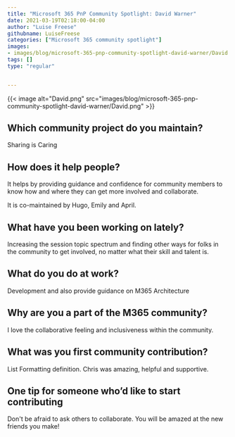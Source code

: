 ```yaml
---
title: "Microsoft 365 PnP Community Spotlight: David Warner"
date: 2021-03-19T02:18:00-04:00
author: "Luise Freese"
githubname: LuiseFreese
categories: ["Microsoft 365 community spotlight"]
images:
- images/blog/microsoft-365-pnp-community-spotlight-david-warner/David.png
tags: []
type: "regular"


---
```


{{< image alt="David.png" src="images/blog/microsoft-365-pnp-community-spotlight-david-warner/David.png" >}}

## Which community project do you maintain? 

Sharing is Caring 

## How does it help people?  

 It helps by providing guidance and confidence for community members to know how and where they can get more involved and collaborate. 
 
It is co-maintained by Hugo, Emily and April. 

## What have you been working on lately? 

Increasing the session topic spectrum and finding other ways for folks in the community to get involved, no matter what their skill and talent is.  


## What do you do at work? 

Development and also provide guidance on M365 Architecture 

## Why are you a part of the M365 community? 

I love the collaborative feeling and inclusiveness within the community. 

## What was you first community contribution? 

List Formatting definition. Chris was amazing, helpful and supportive. 

## One tip for someone who’d like to start contributing 

Don't be afraid to ask others to collaborate. You will be amazed at the new friends you make! 
